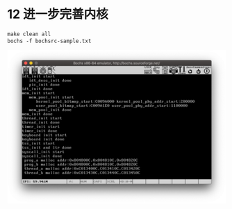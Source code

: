 # 12 进一步完善内核

    make clean all
    bochs -f bochsrc-sample.txt

![](https://raw.githubusercontent.com/ejunjsh/myos/master/exercises/ch12/ScreenShot.png)